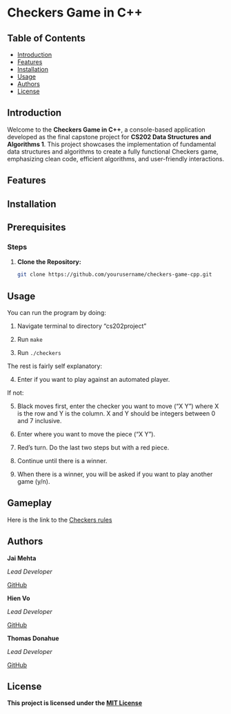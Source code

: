 # Checkers Game in C++

## Table of Contents
- [Introduction](#introduction)
- [Features](#features)
- [Installation](#installation)
- [Usage](#usage)
- [Authors](#authors)
- [License](#license)

## Introduction

Welcome to the **Checkers Game in C++**, a console-based application developed as the final capstone project for **CS202 Data Structures and Algorithms 1**. This project showcases the implementation of fundamental data structures and algorithms to create a fully functional Checkers game, emphasizing clean code, efficient algorithms, and user-friendly interactions.

## Features

## Installation 


## Prerequisites

### Steps
1. **Clone the Repository:**
   ```bash
   git clone https://github.com/yourusername/checkers-game-cpp.git
   
## Usage
You can run the program by doing:
1. Navigate terminal to directory “cs202project”

2. Run ```make```


3. Run ```./checkers```

The rest is fairly self explanatory:

4. Enter if you want to play against an automated player. 

If not:

5. Black moves first, enter the checker you want to move (“X Y”) where X is the row and Y is the column. X and Y should be integers between 0 and 7 inclusive.

6. Enter where you want to move the piece (“X Y”).

7. Red’s turn. Do the last two steps but with a red piece. 

8. Continue until there is a winner. 

9. When there is a winner, you will be asked if you want to play another game (y/n).


## Gameplay
Here is the link to the [Checkers rules](https://en.wikipedia.org/wiki/Checkers)

## Authors 

**Jai Mehta**

*Lead Developer*

[GitHub](https://github.com/mehtajm)

**Hien Vo**

*Lead Developer*

[GitHub](https://github.com/HienVo22)

**Thomas Donahue**

*Lead Developer*

[GitHub](https://github.com/ThomasDonahue01)

## License
**This project is licensed under the [MIT License](https://mit-license.org)**


